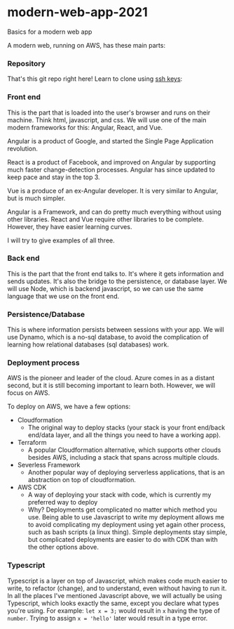 # modern-web-app-2021
Basics for a modern web app

A modern web, running on AWS, has these main parts: 

### Repository

That's this git repo right here! Learn to clone using [ssh keys](https://docs.github.com/en/authentication/connecting-to-github-with-ssh): 

### Front end

This is the part that is loaded into the user's browser and runs on their machine. Think html, javascript, and css. We will use one of the main modern frameworks for this: Angular, React, and Vue. 

Angular is a product of Google, and started the Single Page Application revolution. 

React is a product of Facebook, and improved on Angular by supporting much faster change-detection processes. Angular has since updated to keep pace and stay in the top 3. 

Vue is a produce of an ex-Angular developer. It is very similar to Angular, but is much simpler. 

Angular is a Framework, and can do pretty much everything without using other libraries. React and Vue require other libraries to be complete. However, they have easier learning curves. 

I will try to give examples of all three. 

### Back end

This is the part that the front end talks to. It's where it gets information and sends updates. It's also the bridge to the persistence, or database layer. We will use Node, which is backend javascript, so we can use the same language that we use on the front end. 

### Persistence/Database

This is where information persists between sessions with your app. We will use Dynamo, which is a no-sql database, to avoid the complication of learning how relational databases (sql databases) work. 

### Deployment process

AWS is the pioneer and leader of the cloud. Azure comes in as a distant second, but it is still becoming important to learn both. However, we will focus on AWS. 

To deploy on AWS, we have a few options: 

- Cloudformation
  - The original way to deploy stacks (your stack is your front end/back end/data layer, and all the things you need to have a working app). 
- Terraform
  - A popular Cloudformation alternative, which supports other clouds besides AWS, including a stack that spans across multiple clouds. 
- Severless Framework
  - Another popular way of deploying serverless applications, that is an abstraction on top of cloudformation. 
- AWS CDK
  - A way of deploying your stack with code, which is currently my preferred way to deploy
  - Why? Deployments get complicated no matter which method you use. Being able to use Javascript to write my deployment allows me to avoid complicating my deployment using yet again other process, such as bash scripts (a linux thing). Simple deployments stay simple, but complicated deployments are easier to do with CDK than with the other options above. 

### Typescript

Typescript is a layer on top of Javascript, which makes code much easier to write, to refactor (change), and to understand, even without having to run it. In all the places I've mentioned Javascript above, we will actually be using Typescript, which looks exactly the same, except you declare what types you're using. For example: `let x = 3;` would result in `x` having the type of `number`. Trying to assign `x = 'hello'` later would result in a type error. 
